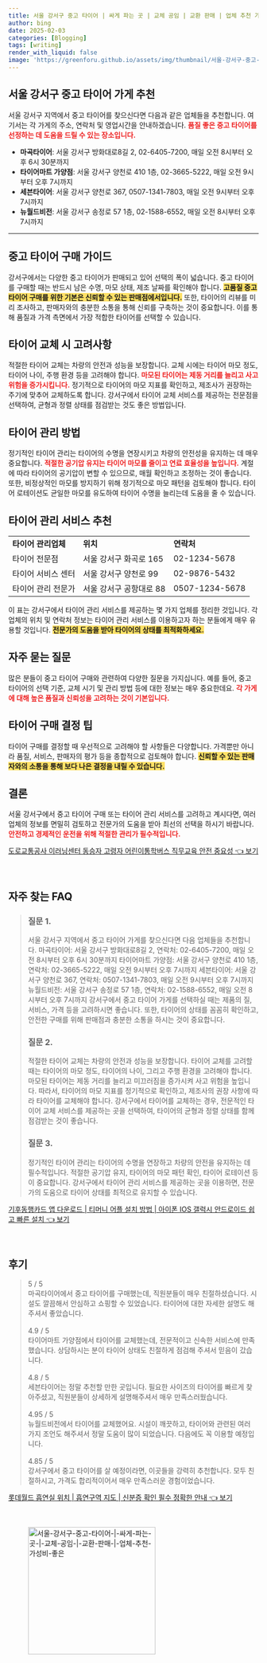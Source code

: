 ```yaml
---
title: 서울 강서구 중고 타이어 | 싸게 파는 곳 | 교체 공임 | 교환 판매 | 업체 추천 가성비 좋은
author: bing
date: 2025-02-03
categories: [Blogging]
tags: [writing]
render_with_liquid: false
image: 'https://greenforu.github.io/assets/img/thumbnail/서울-강서구-중고-타이어-|-싸게-파는-곳-|-교체-공임-|-교환-판매-|-업체-추천-가성비-좋은.webp'
---
```



<h2 id='중고 타이어 가게 추천'>서울 강서구 중고 타이어 가게 추천</h2>

<p>서울 강서구 지역에서 중고 타이어를 찾으신다면 다음과 같은 업체들을 추천합니다. 여기서는 각 가게의 주소, 연락처 및 영업시간을 안내하겠습니다. <b><span style="color: #ee2323;">품질 좋은 중고 타이어를 선정하는 데 도움을 드릴 수 있는 장소입니다.</span></b></p>

<ul>
    <li><b>마곡타이어</b>: 서울 강서구 방화대로8길 2, 02-6405-7200, 매일 오전 8시부터 오후 6시 30분까지</li>
    <li><b>타이어마트 가양점</b>: 서울 강서구 양천로 410 1층, 02-3665-5222, 매일 오전 9시부터 오후 7시까지</li>
    <li><b>세븐타이어</b>: 서울 강서구 양천로 367, 0507-1341-7803, 매일 오전 9시부터 오후 7시까지</li>
    <li><b>뉴월드비전</b>: 서울 강서구 송정로 57 1층, 02-1588-6552, 매일 오전 8시부터 오후 7시까지</li>
</ul>

<hr />

<h2 id='중고 타이어 구매 가이드'>중고 타이어 구매 가이드</h2>

<p>강서구에서는 다양한 중고 타이어가 판매되고 있어 선택의 폭이 넓습니다. 중고 타이어를 구매할 때는 반드시 남은 수명, 마모 상태, 제조 날짜를 확인해야 합니다. <b><span style="background-color: #ffe066;">고품질 중고 타이어 구매를 위한 기본은 신뢰할 수 있는 판매점에서입니다.</span></b> 또한, 타이어의 리뷰를 미리 조사하고, 판매자와의 충분한 소통을 통해 신뢰를 구축하는 것이 중요합니다. 이를 통해 품질과 가격 측면에서 가장 적합한 타이어를 선택할 수 있습니다.</p>

<h2 id='타이어 교체 시 고려사항'>타이어 교체 시 고려사항</h2>

<p>적절한 타이어 교체는 차량의 안전과 성능을 보장합니다. 교체 시에는 타이어 마모 정도, 타이어 나이, 주행 환경 등을 고려해야 합니다. <b><span style="color: #ee2323;">마모된 타이어는 제동 거리를 늘리고 사고 위험을 증가시킵니다.</span></b> 정기적으로 타이어의 마모 지표를 확인하고, 제조사가 권장하는 주기에 맞추어 교체하도록 합니다. 강서구에서 타이어 교체 서비스를 제공하는 전문점을 선택하여, 균형과 정렬 상태를 점검받는 것도 좋은 방법입니다.</p>

<h2 id='타이어 관리 방법'>타이어 관리 방법</h2>

<p>정기적인 타이어 관리는 타이어의 수명을 연장시키고 차량의 안전성을 유지하는 데 매우 중요합니다. <b><span style="color: #ee2323;">적절한 공기압 유지는 타이어 마모를 줄이고 연료 효율성을 높입니다.</span></b> 계절에 따라 타이어의 공기압이 변할 수 있으므로, 매월 확인하고 조정하는 것이 좋습니다. 또한, 비정상적인 마모를 방지하기 위해 정기적으로 마모 패턴을 검토해야 합니다. 타이어 로테이션도 균일한 마모를 유도하여 타이어 수명을 늘리는데 도움을 줄 수 있습니다.</p>

<h2 id='타이어 관리 서비스 추천'>타이어 관리 서비스 추천</h2>

<table>
    <tr>
        <td><b>타이어 관리업체</b></td>
        <td><b>위치</b></td>
        <td><b>연락처</b></td>
    </tr>
    <tr>
        <td>타이어 전문점</td>
        <td>서울 강서구 화곡로 165</td>
        <td>02-1234-5678</td>
    </tr>
    <tr>
        <td>타이어 서비스 센터</td>
        <td>서울 강서구 양천로 99</td>
        <td>02-9876-5432</td>
    </tr>
    <tr>
        <td>타이어 관리 전문가</td>
        <td>서울 강서구 공항대로 88</td>
        <td>0507-1234-5678</td>
    </tr>
</table>

<p>이 표는 강서구에서 타이어 관리 서비스를 제공하는 몇 가지 업체를 정리한 것입니다. 각 업체의 위치 및 연락처 정보는 타이어 관리 서비스를 이용하고자 하는 분들에게 매우 유용할 것입니다. <b><span style="background-color: #ffe066;">전문가의 도움을 받아 타이어의 상태를 최적화하세요.</span></b></p>

<h2 id='자주 묻는 질문'>자주 묻는 질문</h2>

<p>많은 분들이 중고 타이어 구매와 관련하여 다양한 질문을 가지십니다. 예를 들어, 중고 타이어의 선택 기준, 교체 시기 및 관리 방법 등에 대한 정보는 매우 중요한데요. <b><span style="color: #ee2323;">각 가게에 대해 높은 품질과 신뢰성을 고려하는 것이 기본입니다.</span></b></p>

<h2 id='타이어 구매 결정 팁'>타이어 구매 결정 팁</h2>

<p>타이어 구매를 결정할 때 우선적으로 고려해야 할 사항들은 다양합니다. 가격뿐만 아니라 품질, 서비스, 판매자의 평가 등을 종합적으로 검토해야 합니다. <b><span style="background-color: #ffe066;">신뢰할 수 있는 판매자와의 소통을 통해 보다 나은 결정을 내릴 수 있습니다.</span></b></p>

<h2 id='결론'>결론</h2>

<p>서울 강서구에서 중고 타이어 구매 또는 타이어 관리 서비스를 고려하고 계시다면, 여러 업체의 정보를 면밀히 검토하고 전문가의 도움을 받아 최선의 선택을 하시기 바랍니다. <b><span style="color: #ee2323;">안전하고 경제적인 운전을 위해 적절한 관리가 필수적입니다.</span></b></p>


<p><a class="click-button" title="도로교통공사 이러닝센터 동승자 고령자 어린이통학버스 직무교육 안전 중요성" href="https://greenforu.github.io/posts/%EB%8F%84%EB%A1%9C%EA%B5%90%ED%86%B5%EA%B3%B5%EC%82%AC-%EC%9D%B4%EB%9F%AC%EB%8B%9D%EC%84%BC%ED%84%B0-%EB%8F%99%EC%8A%B9%EC%9E%90-%EA%B3%A0%EB%A0%B9%EC%9E%90-%EC%96%B4%EB%A6%B0%EC%9D%B4%ED%86%B5%ED%95%99%EB%B2%84%EC%8A%A4-%EC%A7%81%EB%AC%B4%EA%B5%90%EC%9C%A1-%EC%95%88%EC%A0%84-%EC%A4%91%EC%9A%94%EC%84%B1/" rel="dofollow">도로교통공사 이러닝센터 동승자 고령자 어린이통학버스 직무교육 안전 중요성 👈 보기</a></p><br>
<h2 id='자주_찾는_FAQ'>자주 찾는 FAQ</h2>
<div itemscope="" itemtype="https://schema.org/FAQPage"> 
<blockquote> 
<div itemscope="" itemprop="mainEntity" itemtype="https://schema.org/Question"> 
<h3 itemprop="name">질문 1.</h3> 
<div itemscope="" itemprop="acceptedAnswer" itemtype="https://schema.org/Answer"> 
<span itemprop="text"> 
<p>서울 강서구 지역에서 중고 타이어 가게를 찾으신다면 다음 업체들을 추천합니다. 
마곡타이어: 서울 강서구 방화대로8길 2, 연락처: 02-6405-7200, 매일 오전 8시부터 오후 6시 30분까지 
타이어마트 가양점: 서울 강서구 양천로 410 1층, 연락처: 02-3665-5222, 매일 오전 9시부터 오후 7시까지 
세븐타이어: 서울 강서구 양천로 367, 연락처: 0507-1341-7803, 매일 오전 9시부터 오후 7시까지 
뉴월드비전: 서울 강서구 송정로 57 1층, 연락처: 02-1588-6552, 매일 오전 8시부터 오후 7시까지 
강서구에서 중고 타이어 가게를 선택하실 때는 제품의 질, 서비스, 가격 등을 고려하시면 좋습니다. 또한, 타이어의 상태를 꼼꼼히 확인하고, 안전한 구매를 위해 판매점과 충분한 소통을 하시는 것이 중요합니다.</p> 
</span> 
</div> 
</div> 

<div itemscope="" itemprop="mainEntity" itemtype="https://schema.org/Question"> 
<h3 itemprop="name">질문 2.</h3> 
<div itemscope="" itemprop="acceptedAnswer" itemtype="https://schema.org/Answer"> 
<span itemprop="text"> 
<p>적절한 타이어 교체는 차량의 안전과 성능을 보장합니다. 타이어 교체를 고려할 때는 타이어의 마모 정도, 타이어의 나이, 그리고 주행 환경을 고려해야 합니다. 마모된 타이어는 제동 거리를 늘리고 미끄러짐을 증가시켜 사고 위험을 높입니다. 따라서, 타이어의 마모 지표를 정기적으로 확인하고, 제조사의 권장 사항에 따라 타이어를 교체해야 합니다. 강서구에서 타이어를 교체하는 경우, 전문적인 타이어 교체 서비스를 제공하는 곳을 선택하여, 타이어의 균형과 정렬 상태를 함께 점검받는 것이 좋습니다.</p> 
</span> 
</div> 
</div> 

<div itemscope="" itemprop="mainEntity" itemtype="https://schema.org/Question"> 
<h3 itemprop="name">질문 3.</h3> 
<div itemscope="" itemprop="acceptedAnswer" itemtype="https://schema.org/Answer"> 
<span itemprop="text"> 
<p>정기적인 타이어 관리는 타이어의 수명을 연장하고 차량의 안전을 유지하는 데 필수적입니다. 적절한 공기압 유지, 타이어의 마모 패턴 확인, 타이어 로테이션 등이 중요합니다. 강서구에서 타이어 관리 서비스를 제공하는 곳을 이용하면, 전문가의 도움으로 타이어 상태를 최적으로 유지할 수 있습니다.</p> 
</span> 
</div> 
</div> 
</blockquote> 
</div>
<p><a class="click-button" title="기후동행카드 앱 다운로드 | 티머니 어플 설치 방법 | 아이폰 IOS 갤럭시 안드로이드 쉽고 빠른 설치" href="https://greenforu.github.io/posts/%EA%B8%B0%ED%9B%84%EB%8F%99%ED%96%89%EC%B9%B4%EB%93%9C-%EC%95%B1-%EB%8B%A4%EC%9A%B4%EB%A1%9C%EB%93%9C-%ED%8B%B0%EB%A8%B8%EB%8B%88-%EC%96%B4%ED%94%8C-%EC%84%A4%EC%B9%98-%EB%B0%A9%EB%B2%95-%EC%95%84%EC%9D%B4%ED%8F%B0-IOS-%EA%B0%A4%EB%9F%AD%EC%8B%9C-%EC%95%88%EB%93%9C%EB%A1%9C%EC%9D%B4%EB%93%9C-%EC%89%BD%EA%B3%A0-%EB%B9%A0%EB%A5%B8-%EC%84%A4%EC%B9%98/" rel="dofollow">기후동행카드 앱 다운로드 | 티머니 어플 설치 방법 | 아이폰 IOS 갤럭시 안드로이드 쉽고 빠른 설치 👈 보기</a></p><br>
<h2 id='후기'>후기</h2>
<div itemscope itemtype="https://schema.org/Product">
  <blockquote>
  <div itemprop="review" itemscope itemtype="https://schema.org/Review">
      <div itemprop="reviewRating" itemscope itemtype="https://schema.org/Rating"> <span itemprop="ratingValue">5</span> / <span itemprop="bestRating">5</span> </div>
      <span itemprop="reviewBody">마곡타이어에서 중고 타이어를 구매했는데, 직원분들이 매우 친절하셨습니다. 시설도 깔끔해서 안심하고 쇼핑할 수 있었습니다. 타이어에 대한 자세한 설명도 해주셔서 좋았습니다.</span>
  </div>
  <br>
  <div itemprop="review" itemscope itemtype="https://schema.org/Review">
      <div itemprop="reviewRating" itemscope itemtype="https://schema.org/Rating"> <span itemprop="ratingValue">4.9</span> / <span itemprop="bestRating">5</span> </div>
      <span itemprop="reviewBody">타이어마트 가양점에서 타이어를 교체했는데, 전문적이고 신속한 서비스에 만족했습니다. 상담하시는 분이 타이어 상태도 친절하게 점검해 주셔서 믿음이 갔습니다.</span>
  </div>
  <br>
  <div itemprop="review" itemscope itemtype="https://schema.org/Review">
      <div itemprop="reviewRating" itemscope itemtype="https://schema.org/Rating"> <span itemprop="ratingValue">4.8</span> / <span itemprop="bestRating">5</span> </div>
      <span itemprop="reviewBody">세븐타이어는 정말 추천할 만한 곳입니다. 필요한 사이즈의 타이어를 빠르게 찾아주셨고, 직원분들이 상세하게 설명해주셔서 매우 만족스러웠습니다.</span>
  </div>
  <br>
  <div itemprop="review" itemscope itemtype="https://schema.org/Review">
      <div itemprop="reviewRating" itemscope itemtype="https://schema.org/Rating"> <span itemprop="ratingValue">4.95</span> / <span itemprop="bestRating">5</span> </div>
      <span itemprop="reviewBody">뉴월드비전에서 타이어를 교체했어요. 시설이 깨끗하고, 타이어와 관련된 여러 가지 조언도 해주셔서 정말 도움이 많이 되었습니다. 다음에도 꼭 이용할 예정입니다.</span>
  </div>
  <br>
  <div itemprop="review" itemscope itemtype="https://schema.org/Review">
      <div itemprop="reviewRating" itemscope itemtype="https://schema.org/Rating"> <span itemprop="ratingValue">4.85</span> / <span itemprop="bestRating">5</span> </div>
      <span itemprop="reviewBody">강서구에서 중고 타이어를 살 예정이라면, 이곳들을 강력히 추천합니다. 모두 친절하시고, 가격도 합리적이어서 매우 만족스러운 경험이었습니다.</span>
  </div>
  </blockquote>
</div>
<p><a class="click-button" title="롯데월드 흡연실 위치 | 흡연구역 지도 | 신분증 확인 필수 정확한 안내" href="https://greenforu.github.io/posts/%EB%A1%AF%EB%8D%B0%EC%9B%94%EB%93%9C-%ED%9D%A1%EC%97%B0%EC%8B%A4-%EC%9C%84%EC%B9%98-%ED%9D%A1%EC%97%B0%EA%B5%AC%EC%97%AD-%EC%A7%80%EB%8F%84-%EC%8B%A0%EB%B6%84%EC%A6%9D-%ED%99%95%EC%9D%B8-%ED%95%84%EC%88%98-%EC%A0%95%ED%99%95%ED%95%9C-%EC%95%88%EB%82%B4/" rel="dofollow">롯데월드 흡연실 위치 | 흡연구역 지도 | 신분증 확인 필수 정확한 안내 👈 보기</a></p><br>
<figure class="image"><img src="https://greenforu.github.io/assets/img/thumbnail/서울-강서구-중고-타이어-|-싸게-파는-곳-|-교체-공임-|-교환-판매-|-업체-추천-가성비-좋은.webp" alt="서울-강서구-중고-타이어-|-싸게-파는-곳-|-교체-공임-|-교환-판매-|-업체-추천-가성비-좋은" width="256" height="256"></figure>